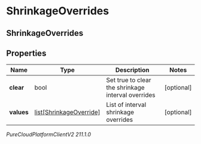 # ShrinkageOverrides

## ShrinkageOverrides

## Properties

|Name | Type | Description | Notes|
|------------ | ------------- | ------------- | -------------|
| **clear** | bool | Set true to clear the shrinkage interval overrides | [optional] |
| **values** | [list[ShrinkageOverride]](ShrinkageOverride) | List of interval shrinkage overrides | [optional] |



_PureCloudPlatformClientV2 211.1.0_
